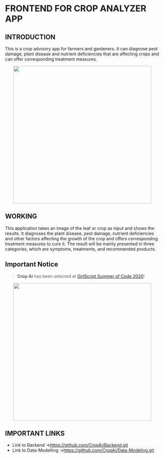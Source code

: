 # FRONTEND FOR CROP ANALYZER APP

## INTRODUCTION

This is a crop advisory app for farmers and gardeners. It can diagnose pest damage, plant disease and nutrient deficiencies that are affecting crops and can offer corresponding treatment measures.

<p align="center">
  <img width="450" height="450" src="https://github.com/CropAi/Frontend/blob/master/logo-designs/logo%20design%202%20updated.jpg">
</p>


## WORKING

This application takes an image of the leaf or crop as input and shows the results. It diagnoses the plant disease, pest damage, nutrient deficiencies and other factors affecting the growth of the crop and offers corresponding treatment measures to cure it. The result will be mainly presented in three categories, which are symptoms, treatments, and recommended products.


## Important Notice

> **Crop Ai** has been selected at [GirlScript Summer of Code 2020](https://www.gssoc.tech/)!

<p align="center">
  <img width="450" height="450" src="https://github.com/Sapna2001/Frontend/blob/master/logo-designs/favicon.png">
</p>


## IMPORTANT LINKS

* Link to Backend ->https://github.com/CropAi/Backend.git
* Link to Data-Modelling ->https://github.com/CropAi/Data-Modeling.git


